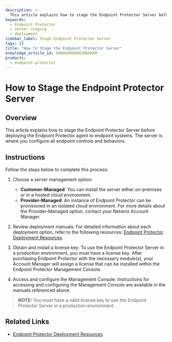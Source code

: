 ```yaml
---
description: >-
  This article explains how to stage the Endpoint Protector Server before deploying the Endpoint Protector agent to endpoint systems.
keywords:
  - Endpoint Protector
  - server staging
  - deployment
sidebar_label: Stage Endpoint Protector Server
tags: []
title: "How to Stage the Endpoint Protector Server"
knowledge_article_id: kA0Qk0000002BAkKAM
products:
  - endpoint-protector
---
```


# How to Stage the Endpoint Protector Server

## Overview

This article explains how to stage the Endpoint Protector Server before deploying the Endpoint Protector agent to endpoint systems. The server is where you configure all endpoint controls and behaviors.

## Instructions

Follow the steps below to complete this process:

1. Choose a server management option:
   - **Customer-Managed**: You can install the server either on-premises or in a hosted cloud environment.
   - **Provider-Managed**: An instance of Endpoint Protector can be provisioned in an isolated cloud environment. For more details about the Provider-Managed option, contact your Netwrix Account Manager.
   
2. Review deployment manuals: For detailed information about each deployment option, refer to the following resources: [Endpoint Protector Deployment Resources](../endpointprotector/).

3. Obtain and install a license key: To use the Endpoint Protector Server in a production environment, you must have a license key. After purchasing Endpoint Protector with the necessary module(s), your Account Manager will assign a license that can be installed within the Endpoint Protector Management Console.

4. Access and configure the Management Console: Instructions for accessing and configuring the Management Console are available in the manuals referenced above.

> **NOTE:** You must have a valid license key to use the Endpoint Protector Server in a production environment.

## Related Links

- [Endpoint Protector Deployment Resources](../endpointprotector/)